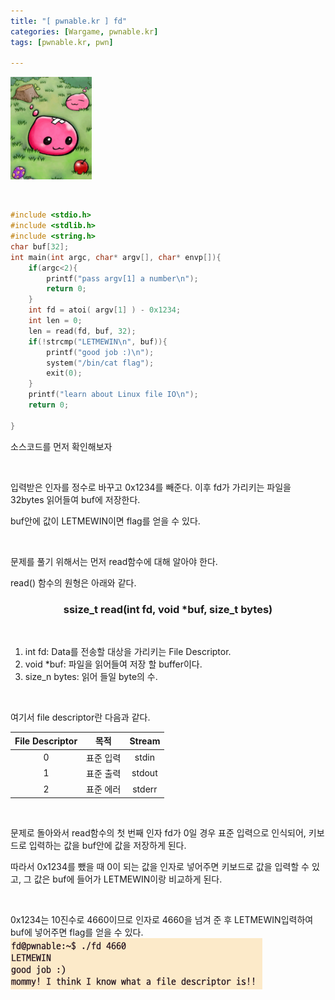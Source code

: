 ```yaml
---
title: "[ pwnable.kr ] fd"
categories: [Wargame, pwnable.kr]
tags: [pwnable.kr, pwn]

---
```


![img](/assets/images/2023-07-09-fd/fd-20230709210419908.png)

<br>



```c
#include <stdio.h>
#include <stdlib.h>
#include <string.h>
char buf[32];
int main(int argc, char* argv[], char* envp[]){
	if(argc<2){
		printf("pass argv[1] a number\n");
		return 0;
	}
	int fd = atoi( argv[1] ) - 0x1234;
	int len = 0;
	len = read(fd, buf, 32);
	if(!strcmp("LETMEWIN\n", buf)){
		printf("good job :)\n");
		system("/bin/cat flag");
		exit(0);
	}
	printf("learn about Linux file IO\n");
	return 0;

}
```

소스코드를 먼저 확인해보자

<br>

입력받은 인자를 정수로 바꾸고 0x1234를 빼준다. 이후 fd가 가리키는 파일을 32bytes 읽어들여 buf에 저장한다.

buf안에 값이 LETMEWIN이면 flag를 얻을 수 있다.

<br>

문제를 풀기 위해서는 먼저 read함수에 대해 알아야 한다.

read() 함수의 원형은 아래와 같다.

### <center>**ssize_t read(int fd, void *buf, size_t bytes)**</center>

<br>

1. int fd: Data를 전송할 대상을 가리키는 File Descriptor.
2. void *buf: 파일을 읽어들여 저장 할 buffer이다.
3. size_n bytes: 읽어 들일 byte의 수.

<br>

여기서 file descriptor란 다음과 같다.



| File Descriptor |   목적    | Stream |
| :-------------: | :-------: | :----: |
|        0        | 표준 입력 | stdin  |
|        1        | 표준 출력 | stdout |
|        2        | 표준 에러 | stderr |

<br>

문제로 돌아와서 read함수의 첫 번째 인자 fd가 0일 경우 표준 입력으로 인식되어, 키보드로 입력하는 값을 buf안에 값을 저장하게 된다.

따라서 0x1234를 뺐을 때 0이 되는 값을 인자로 넣어주면 키보드로 값을 입력할 수 있고, 그 값은 buf에 들어가 LETMEWIN이랑 비교하게 된다.

<br>

0x1234는 10진수로 4660이므로 인자로 4660을 넘겨 준 후 LETMEWIN입력하여 buf에 넣어주면 flag를 얻을 수 있다.
![image-20230709211724514](/assets/images/2023-07-09-fd/image-20230709211724514.png)





